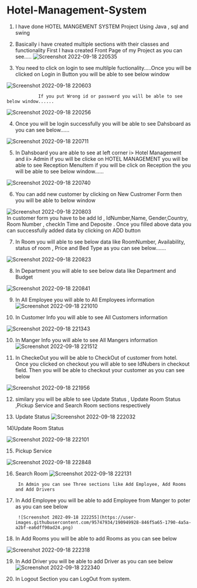 # Hotel-Management-System
1) I have done HOTEL MANGEMENT SYSTEM Project Using Java , sql and swing 
2) Basically i have created multiple sections with their classes and functionality
                    First I hava created Front Page of my Project as you can see.....
![Screenshot 2022-09-18 220535](https://user-images.githubusercontent.com/95747934/190919780-0f0debc5-ff90-47f9-a13f-58c5515e0850.png)


3) You need to click on login to see multilple fuctionality.....Once you will be clicked on Login in Button you will be able to see below window

![Screenshot 2022-09-18 220603](https://user-images.githubusercontent.com/95747934/190920162-49ee2b58-874a-42a5-baaa-e6e632be609f.png)

                If you put Wrong id or password you will be able to see below window......
                
 ![Screenshot 2022-09-18 220256](https://user-images.githubusercontent.com/95747934/190920196-984bfa80-a844-4fb7-b5b4-0bc23ac9d8f6.png)

4) Once you will be login successfully you will be able to see Dahsboard as you can see below......

![Screenshot 2022-09-18 220711](https://user-images.githubusercontent.com/95747934/190920266-801c1b8f-1c9c-4c99-8eb7-4372b018a667.png)

5) In Dahsboard you are able to see at left corner i> Hotel Management and ii> Admin 
                      if you will be clicke on HOTEL MANAGEMENT  you will be able to see Reception MenuItem if you will be click on Reception the you will be able to see below window......
                      
![Screenshot 2022-09-18 220740](https://user-images.githubusercontent.com/95747934/190920488-44ec4dee-a882-459e-b56e-24aadbd44e50.png)

6) You can add new customer by clicking on New Custromer Form then you will be able to below window 

![Screenshot 2022-09-18 220803](https://user-images.githubusercontent.com/95747934/190947966-5315fabb-0380-4a12-b66b-ee63d704e039.png)  
               In customer form you have to be add Id , IdNumber,Name, Gender,Country, Room Number , checkIn Time and Deposite . Once you filled above data you can successfully added data by clicking on ADD button
                
7) In Room you will able to see below data like RoomNumber, Availability, status of room , Price and Bed Type
as you can see below.......
               
![Screenshot 2022-09-18 220823](https://user-images.githubusercontent.com/95747934/190948513-6f3853a5-816f-4f6c-b684-8bccd7d08c69.png)

8) In Department you will able to see below data like Department and Budget


![Screenshot 2022-09-18 220841](https://user-images.githubusercontent.com/95747934/190948669-d3a17e71-6bb8-4ad2-96bc-5257a864c0b2.png)

9) In All Employee you will able to All Employees information 
![Screenshot 2022-09-18 221010](https://user-images.githubusercontent.com/95747934/190948796-11b62137-602e-4e4f-b75d-2c34d8f8a38f.png)

10) In Customer Info you will able to see All Customers information 

![Screenshot 2022-09-18 221343](https://user-images.githubusercontent.com/95747934/190948871-c0f90a58-d93c-4c15-9a84-ed26dea0a557.png)

10) In Manger Info you will able to see All Mangers information 
![Screenshot 2022-09-18 221512](https://user-images.githubusercontent.com/95747934/190948963-af9f168a-b9b0-4b88-ae2e-0c12a13597b4.png)

11) In CheckeOut you will be able to CheckOut of customer from hotel. Once you clicked on checkout you will able to see IdNubers in checkout field. Then you will be able to checkout your customer as you can see below

![Screenshot 2022-09-18 221956](https://user-images.githubusercontent.com/95747934/190949249-de8efd21-4923-4589-bae2-f4431d3f5659.png)

12) similary you will be alble to see Update Status , Update Room Status ,Pickup Service and Search Room sections respectively

 13)   Update Status 
 ![Screenshot 2022-09-18 222032](https://user-images.githubusercontent.com/95747934/190949470-b75731b8-7c7f-4180-b83f-9784a2b6494e.png)
 
 14)Update Room Status
 
![Screenshot 2022-09-18 222101](https://user-images.githubusercontent.com/95747934/190949519-dff181c0-c675-458d-99a6-e35ca9c9ab95.png)

15) Pickup Service

![Screenshot 2022-09-18 222848](https://user-images.githubusercontent.com/95747934/190949587-5182d263-473c-44d7-a7e2-28e4dbda2f51.png)

16) Search Room
![Screenshot 2022-09-18 222131](https://user-images.githubusercontent.com/95747934/190949656-cec3987b-adb4-40ec-8caf-21f286e89f8f.png)
         
         
         
         In Admin you can see Three sections like Add Employee, Add Rooms and Add Drivers 
17) In Add Employee you will be able to add Employee from Manger to poter as you can see below

         
         ![Screenshot 2022-09-18 222255](https://user-images.githubusercontent.com/95747934/190949928-846f5a65-1790-4a5a-a2bf-ea6dff90ad24.png)

18) In Add Rooms you will be able to add Rooms as you can see below

![Screenshot 2022-09-18 222318](https://user-images.githubusercontent.com/95747934/190950002-22919561-5289-4027-8850-f683110a2d36.png)


19) In Add Driver you will be able to add Driver as you can see below
![Screenshot 2022-09-18 222340](https://user-images.githubusercontent.com/95747934/190950055-71e945cd-1b3d-44e3-a8b7-c575e9fac87a.png)


20) In Logout Section you can LogOut from system.
